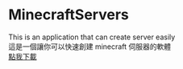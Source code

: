 # MinecraftServers
This is an application that can create server easily  
這是一個讓你可以快速創建 minecraft 伺服器的軟體  
[點我下載](https://paul90317.github.io/MinecraftServers//publish/MinecraftServers.application)  
